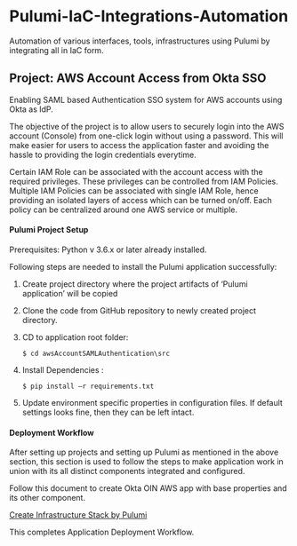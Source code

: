 # Pulumi-IaC-Integrations-Automation
Automation of various interfaces, tools, infrastructures using Pulumi by integrating all in IaC form.

## Project: AWS Account Access from Okta SSO
Enabling SAML based Authentication SSO system for AWS accounts using Okta as IdP.

The objective of the project is to allow users to securely login into the AWS account (Console) from one-click login without using a password. This will make easier for users to access the application faster and avoiding the hassle to providing the login credentials everytime. 

Certain IAM Role can be associated with the account access with the required privileges. These privileges can be controlled from IAM Policies. Multiple IAM Policies can be associated with single IAM Role, hence providing an isolated layers of access which can be turned on/off. Each policy can be centralized around one AWS service or multiple. 

#### Pulumi Project Setup

Prerequisites: Python v 3.6.x or later already installed.

Following steps are needed to install the Pulumi application successfully:

1.	Create project directory where the project artifacts of ‘Pulumi application’ will be copied

2.	Clone the code from GitHub repository to newly created project directory.

3.	CD to application root folder:
    ```
    $ cd awsAccountSAMLAuthentication\src
    ```
    
 4.	Install Dependencies :
    ```
    $ pip install –r requirements.txt
    ```
    
5.	Update environment specific properties in configuration files. If default settings looks fine, then they can be left intact. 

#### Deployment Workflow

After setting up projects and setting up Pulumi as mentioned in the above section, this section is used to follow the steps to make application work in union with its all distinct components integrated and configured.

Follow this document to create Okta OIN AWS app with base properties and its other component.

[Create Infrastructure Stack by Pulumi](awsAccountSAMLAuthentication/documents/Nuage%20-%20Pulumi%20IaC%20Integrations%20Automation%20-%20Technical%20Specification.pdf)

This completes Application Deployment Workflow.


